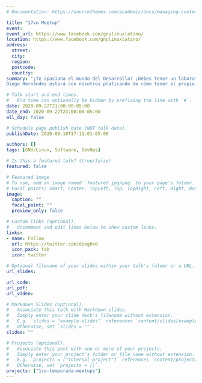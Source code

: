 ```yaml
---
# Documentation: https://sourcethemes.com/academic/docs/managing-content/

title: "17vo Meetup"
event:
event_url: https://www.facebook.com/gnulinuxlatino/
location: https://www.facebook.com/gnulinuxlatino/
address:
  street:
  city:
  region:
  postcode:
  country:
summary: "¿Te apasiona el mundo del Desarrollo? ¡Debes tener un laboratorio para probar tu Software!
Diego Hernández estará con nosotros platicando de cómo tener el propio para ti y tu equipo de trabajo."

# Talk start and end times.
#   End time can optionally be hidden by prefixing the line with `#`.
date: 2020-09-22T21:00:00-05:00
date_end: 2020-09-22T23:00:00-05:00
all_day: false

# Schedule page publish date (NOT talk date).
publishDate: 2020-09-18T17:11:01-05:00

authors: []
tags: [GNU/Linux, Software, DevOps]

# Is this a featured talk? (true/false)
featured: false

# Featured image
# To use, add an image named `featured.jpg/png` to your page's folder.
# Focal points: Smart, Center, TopLeft, Top, TopRight, Left, Right, BottomLeft, Bottom, BottomRight.
image:
  caption: ""
  focal_point: ""
  preview_only: false

# Custom links (optional).
#   Uncomment and edit lines below to show custom links.
links:
- name: Follow
  url: https://twitter.com/dieg0x0
  icon_pack: fab
  icon: twitter

# Optional filename of your slides within your talk's folder or a URL.
url_slides:

url_code:
url_pdf:
url_video: 

# Markdown Slides (optional).
#   Associate this talk with Markdown slides.
#   Simply enter your slide deck's filename without extension.
#   E.g. `slides = "example-slides"` references `content/slides/example-slides.md`.
#   Otherwise, set `slides = ""`.
slides: ""

# Projects (optional).
#   Associate this post with one or more of your projects.
#   Simply enter your project's folder or file name without extension.
#   E.g. `projects = ["internal-project"]` references `content/project/deep-learning/index.md`.
#   Otherwise, set `projects = []`.
projects: ["1ra-temporada-meetups"]
---
```

